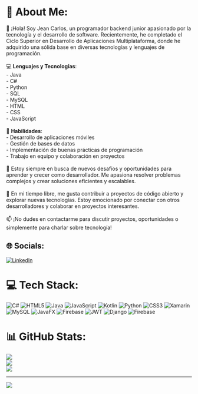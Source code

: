 # 💫 About Me:
👋 ¡Hola! Soy Jean Carlos, un programador backend junior apasionado por la tecnología y el desarrollo de software. Recientemente, he completado el Ciclo Superior en Desarrollo de Aplicaciones Multiplataforma, donde he adquirido una sólida base en diversas tecnologías y lenguajes de programación.<br><br>💻 **Lenguajes y Tecnologías**:<br>- Java<br>- C#<br>- Python<br>- SQL<br>- MySQL<br>- HTML<br>- CSS<br>- JavaScript<br><br>🔧 **Habilidades**:<br>- Desarrollo de aplicaciones móviles <br>- Gestión de bases de datos<br>- Implementación de buenas prácticas de programación<br>- Trabajo en equipo y colaboración en proyectos<br><br>🚀 Estoy siempre en busca de nuevos desafíos y oportunidades para aprender y crecer como desarrollador. Me apasiona resolver problemas complejos y crear soluciones eficientes y escalables.<br><br>🌟 En mi tiempo libre, me gusta contribuir a proyectos de código abierto y explorar nuevas tecnologías. Estoy emocionado por conectar con otros desarrolladores y colaborar en proyectos interesantes.<br><br>📫 ¡No dudes en contactarme para discutir proyectos, oportunidades o simplemente para charlar sobre tecnología!


## 🌐 Socials:
[![LinkedIn](https://img.shields.io/badge/LinkedIn-%230077B5.svg?logo=linkedin&logoColor=white)](https://linkedin.com/in/www.linkedin.com/in/jean-espin) 

# 💻 Tech Stack:
![C#](https://img.shields.io/badge/c%23-%23239120.svg?style=for-the-badge&logo=csharp&logoColor=white) ![HTML5](https://img.shields.io/badge/html5-%23E34F26.svg?style=for-the-badge&logo=html5&logoColor=white) ![Java](https://img.shields.io/badge/java-%23ED8B00.svg?style=for-the-badge&logo=openjdk&logoColor=white) ![JavaScript](https://img.shields.io/badge/javascript-%23323330.svg?style=for-the-badge&logo=javascript&logoColor=%23F7DF1E) ![Kotlin](https://img.shields.io/badge/kotlin-%237F52FF.svg?style=for-the-badge&logo=kotlin&logoColor=white) ![Python](https://img.shields.io/badge/python-3670A0?style=for-the-badge&logo=python&logoColor=ffdd54) ![CSS3](https://img.shields.io/badge/css3-%231572B6.svg?style=for-the-badge&logo=css3&logoColor=white) ![Xamarin](https://img.shields.io/badge/Xamarin-3199DC?style=for-the-badge&logo=xamarin&logoColor=white) ![MySQL](https://img.shields.io/badge/mysql-4479A1.svg?style=for-the-badge&logo=mysql&logoColor=white) ![JavaFX](https://img.shields.io/badge/javafx-%23FF0000.svg?style=for-the-badge&logo=javafx&logoColor=white) ![Firebase](https://img.shields.io/badge/firebase-a08021?style=for-the-badge&logo=firebase&logoColor=ffcd34) ![JWT](https://img.shields.io/badge/JWT-black?style=for-the-badge&logo=JSON%20web%20tokens) ![Django](https://img.shields.io/badge/django-%23092E20.svg?style=for-the-badge&logo=django&logoColor=white) ![Firebase](https://img.shields.io/badge/firebase-a08021?style=for-the-badge&logo=firebase&logoColor=ffcd34)
# 📊 GitHub Stats:
![](https://github-readme-stats.vercel.app/api?username=Jean-Carlos-Backend-Developer&theme=dark&hide_border=true&include_all_commits=false&count_private=false)<br/>
![](https://github-readme-streak-stats.herokuapp.com/?user=Jean-Carlos-Backend-Developer&theme=dark&hide_border=true)<br/>
![](https://github-readme-stats.vercel.app/api/top-langs/?username=Jean-Carlos-Backend-Developer&theme=dark&hide_border=true&include_all_commits=false&count_private=false&layout=compact)

---
[![](https://visitcount.itsvg.in/api?id=Jean-Carlos-Backend-Developer&icon=0&color=0)](https://visitcount.itsvg.in)

<!-- Proudly created with GPRM ( https://gprm.itsvg.in ) -->
